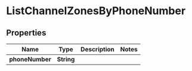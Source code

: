 

# ListChannelZonesByPhoneNumber


## Properties

Name | Type | Description | Notes
------------ | ------------- | ------------- | -------------
**phoneNumber** | **String** |  | 



